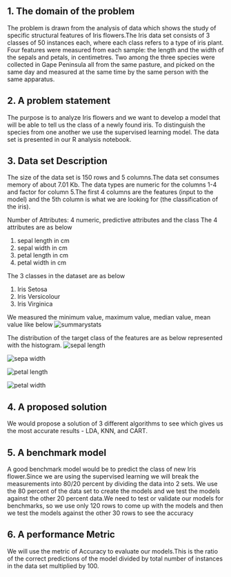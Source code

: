 
## 1. The domain of the problem
The problem is drawn from the analysis of data which shows the study of specific structural features of Iris flowers.The Iris data set consists of 3 classes of 50 instances each, where each class refers to a type of iris plant. Four features were measured from each sample: the length and the width of the sepals and petals, in centimetres. Two among the three species were collected in Gape Peninsula all from the same pasture, and picked on the same day and measured at the same time by the same person with the same apparatus. 
## 2. A problem statement 
The purpose is to analyze Iris flowers and we want to develop a model that will be able to tell us the class of a newly found iris.
To distinguish the species from one another we use the supervised learning model. The data set is presented in our R analysis notebook. 
## 3. Data set Description
The size of the data set is 150 rows and 5 columns.The data set consumes memory of about 7.01 Kb.
The data types are numeric for the columns 1-4 and factor for column 5.The first 4 columns are the features (input to the model) and the 5th column is what we are looking for (the classification of the iris). 

Number of Attributes: 4 numeric, predictive attributes and the class
The 4 attributes are as below
1. sepal length in cm
2. sepal width in cm
3. petal length in cm
4. petal width in cm

The 3 classes in the dataset are as below
1. Iris Setosa
2. Iris Versicolour
3. Iris Virginica


We measured the minimum value, maximum value, median value, mean value like below
![summarystats](https://user-images.githubusercontent.com/35319815/35469395-b3b9cd86-0301-11e8-943f-c756e2ccb5d0.JPG)

The distribution of the target class of the features are as below represented with the histogram.
![sepal length](https://user-images.githubusercontent.com/35319815/35469599-0d2e9f64-0306-11e8-84ef-f9fbfcab5cca.JPG)

![sepa width](https://user-images.githubusercontent.com/35319815/35469610-65f972d6-0306-11e8-976d-d9973a29c310.JPG)

![petal length](https://user-images.githubusercontent.com/35319815/35469611-6d5b50d0-0306-11e8-9029-db1e8396d9d8.JPG)

![petal width](https://user-images.githubusercontent.com/35319815/35469614-717731f2-0306-11e8-931c-d51a142c369a.JPG)

## 4. A proposed solution
We would propose a solution of 3 different algorithms to see which gives us the most accurate results - LDA, KNN, and CART.
## 5. A benchmark model
A good benchmark model would be to predict the class of new Iris flower.Since we are using the supervised learning we will break the measurements into 80/20 percent by dividing the data into 2 sets. We use the 80 percent of the data set to create the models and we test the models against the other 20 percent data.We need to test or validate our models for benchmarks, so we use only 120 rows to come up with the models and then we test the models against the other 30 rows to see the accuracy
## 6. A performance Metric
 We will use the metric of Accuracy to evaluate our models.This is the ratio of the correct predictions of the model divided by total number of instances in the data set multiplied by 100.

